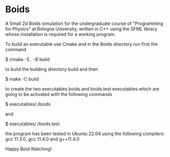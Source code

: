 # Boids
A Small 2d Boids simulation for the undergraduate course of "Programming for Physics" at   Bologna University,
written in C++ using the SFML library whose installation is required for a working program.

To build an executable use Cmake and in the Boids directory run first the command

$ cmake -S . -B build

to build the building directory build and then

$ make -C build

to create the two executables boids and boids.test executables which are going to be activated with the following commands

$ executables/./boids

and

$ executables/./boids.test

the program has been tested in Ubuntu 22.04 using the following compilers:
gcc 11.3.0, gcc 11.4.0 and g++11.4.0


Happy Boid Watching!


